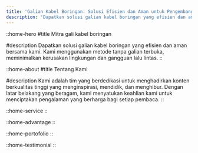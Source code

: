 ```yaml
---
title: 'Galian Kabel Boringan: Solusi Efisien dan Aman untuk Pengembangan Infrastruktur'
description: 'Dapatkan solusi galian kabel boringan yang efisien dan aman bersama kami. Kami menggunakan metode tanpa galian terbuka, meminimalkan kerusakan lingkungan dan gangguan lalu lintas.'
---
```


::home-hero
#title 
Mitra gali kabel boringan

#description 
Dapatkan solusi galian kabel boringan yang efisien dan aman bersama kami. Kami menggunakan metode tanpa galian terbuka, meminimalkan kerusakan lingkungan dan gangguan lalu lintas.
::

::home-about
#title
Tentang Kami

#description
Kami adalah tim yang berdedikasi untuk menghadirkan konten
berkualitas tinggi yang menginspirasi, mendidik, dan menghibur.
Dengan latar belakang yang beragam, kami menyatukan keahlian kami
untuk menciptakan pengalaman yang berharga bagi setiap pembaca.
::

::home-service
::

::home-advantage
::

::home-portofolio
::

::home-testimonial
::